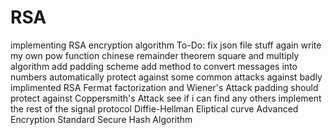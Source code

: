 # RSA
implementing RSA encryption algorithm
To-Do:
fix json file stuff again
write my own pow function
    chinese remainder theorem
    square and multiply algorithm
add padding scheme
add method to convert messages into numbers automatically
protect against some common attacks against badly implimented RSA
    Fermat factorization and Wiener's Attack
    padding should protect against Coppersmith's Attack
    see if i can find any others
implement the rest of the signal protocol
    Diffie-Hellman
    Eliptical curve
    Advanced Encryption Standard
    Secure Hash Algorithm
